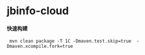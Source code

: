 # jbinfo-cloud

#### 快速构建

     mvn clean package -T 1C -Dmaven.test.skip=true  -Dmaven.xcompile.fork=true